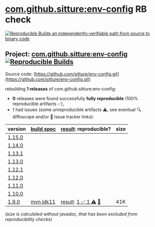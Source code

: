 [com.github.sitture:env-config](https://central.sonatype.com/artifact/com.github.sitture/env-config/versions) RB check
=======

[![Reproducible Builds](https://reproducible-builds.org/images/logos/rb.svg) an independently-verifiable path from source to binary code](https://reproducible-builds.org/)

## Project: [com.github.sitture:env-config](https://central.sonatype.com/artifact/com.github.sitture/env-config/versions) [![Reproducible Builds](https://img.shields.io/endpoint?url=https://raw.githubusercontent.com/jvm-repo-rebuild/reproducible-central/master/content/com/github/sitture/env-config/badge.json)](https://github.com/jvm-repo-rebuild/reproducible-central/blob/master/content/com/github/sitture/env-config/README.md)

Source code: [https://github.com/sitture/env-config.git](https://github.com/sitture/env-config.git)

rebuilding **1 releases** of com.github.sitture:env-config:
- **0** releases were found successfully **fully reproducible** (100% reproducible artifacts :white_check_mark:),
- 1 had issues (some unreproducible artifacts :warning:, see eventual :mag: diffoscope and/or :memo: issue tracker links):

| version | [build spec](/BUILDSPEC.md) | [result](https://reproducible-builds.org/docs/jvm/): reproducible? | size |
| -- | --------- | ------ | -- |
| [1.15.0](https://central.sonatype.com/artifact/com.github.sitture/env-config/1.15.0/pom) | | | |
| [1.14.0](https://central.sonatype.com/artifact/com.github.sitture/env-config/1.14.0/pom) | | | |
| [1.13.1](https://central.sonatype.com/artifact/com.github.sitture/env-config/1.13.1/pom) | | | |
| [1.13.0](https://central.sonatype.com/artifact/com.github.sitture/env-config/1.13.0/pom) | | | |
| [1.12.1](https://central.sonatype.com/artifact/com.github.sitture/env-config/1.12.1/pom) | | | |
| [1.12.0](https://central.sonatype.com/artifact/com.github.sitture/env-config/1.12.0/pom) | | | |
| [1.11.0](https://central.sonatype.com/artifact/com.github.sitture/env-config/1.11.0/pom) | | | |
| [1.10.0](https://central.sonatype.com/artifact/com.github.sitture/env-config/1.10.0/pom) | | | |
| [1.9.0](https://central.sonatype.com/artifact/com.github.sitture/env-config/1.9.0/pom) | [mvn jdk11](env-config-1.9.0.buildspec) | [result](env-config-1.9.0.buildinfo): [1 :white_check_mark:  1 :warning:](env-config-1.9.0.buildcompare) [:memo:](https://github.com/sitture/env-config/pull/226) | 41K |

<i>(size is calculated without javadoc, that has been excluded from reproducibility checks)</i>
